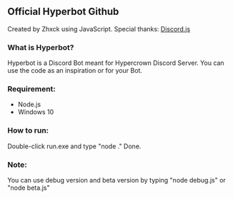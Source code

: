 ## Official Hyperbot Github 
Created by Zhxck using JavaScript.
Special thanks: [Discord.js](https://discord.js.org/)

### What is Hyperbot?
Hyperbot is a Discord Bot meant for Hypercrown Discord Server.
You can use the code as an inspiration or for your Bot.

### Requirement:
- Node.js
- Windows 10

### How to run:
Double-click run.exe and type "node ."
Done.

### Note:
You can use debug version and beta version by typing "node debug.js" or "node beta.js"
